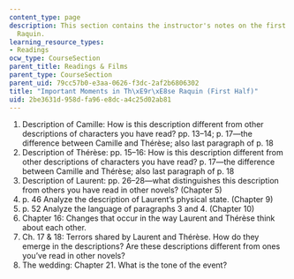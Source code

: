 ```yaml
---
content_type: page
description: This section contains the instructor's notes on the first half of Therese
  Raquin.
learning_resource_types:
- Readings
ocw_type: CourseSection
parent_title: Readings & Films
parent_type: CourseSection
parent_uid: 79cc57b0-e3aa-0626-f3dc-2af2b6806302
title: "Important Moments in Th\xE9r\xE8se Raquin (First Half)"
uid: 2be3631d-958d-fa96-e8dc-a4c25d02ab81
---
```


1.  Description of Camille: How is this description different from other descriptions of characters you have read? pp. 13–14; p. 17—the difference between Camille and Thérèse; also last paragraph of p. 18
2.  Description of Thérèse: pp. 15–16: How is this description different from other descriptions of characters you have read? p. 17—the difference between Camille and Thérèse; also last paragraph of p. 18
3.  Description of Laurent: pp. 26–28—what distinguishes this description from others you have read in other novels? (Chapter 5)
4.  p. 46 Analyze the description of Laurent’s physical state. (Chapter 9)
5.  p. 52 Analyze the language of paragraphs 3 and 4. (Chapter 10)
6.  Chapter 16: Changes that occur in the way Laurent and Thérèse think about each other.
7.  Ch. 17 & 18: Terrors shared by Laurent and Thérèse. How do they emerge in the descriptions? Are these descriptions different from ones you’ve read in other novels?
8.  The wedding: Chapter 21. What is the tone of the event?